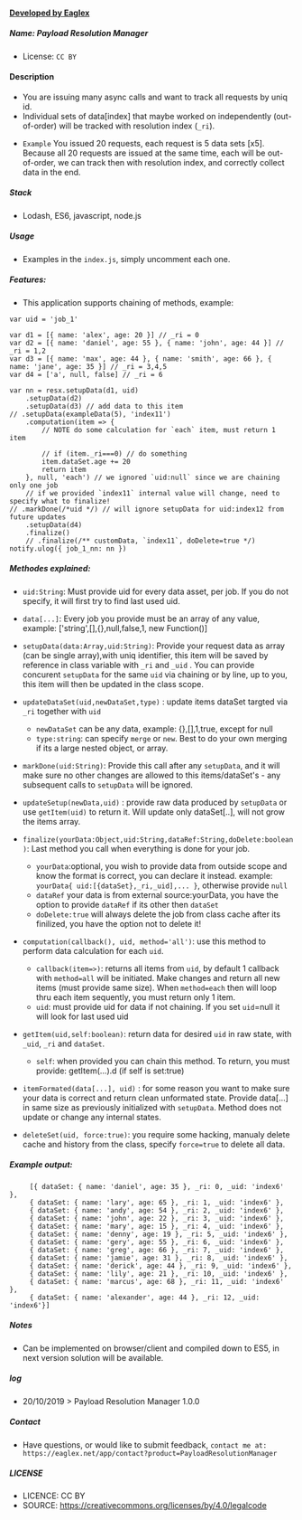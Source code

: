 #### [ Developed by Eaglex ](http://eaglex.net)
##### Name: Payload Resolution Manager
* License: `CC BY` 

#### Description
- You are issuing many async calls and want to track all requests by uniq id.
- Individual sets of data[index] that maybe worked on independently (out-of-order) will be tracked with resolution index (`_ri`).
 * `Example` You issued 20 requests, each request is 5 data sets [x5]. Because all 20 requests are issued at the same time, each will be out-of-order, we can track then with resolution index, and correctly collect data in the end.

##### Stack
 - Lodash, ES6, javascript, node.js

##### Usage
- Examples in the `index.js`, simply uncomment each one.


##### Features:
- This application supports chaining of methods, example:
```
var uid = 'job_1'

var d1 = [{ name: 'alex', age: 20 }] // _ri = 0
var d2 = [{ name: 'daniel', age: 55 }, { name: 'john', age: 44 }] // _ri = 1,2
var d3 = [{ name: 'max', age: 44 }, { name: 'smith', age: 66 }, { name: 'jane', age: 35 }] // _ri = 3,4,5
var d4 = ['a', null, false] // _ri = 6

var nn = resx.setupData(d1, uid)
    .setupData(d2)
    .setupData(d3) // add data to this item
// .setupData(exampleData(5), 'index11')
    .computation(item => {
        // NOTE do some calculation for `each` item, must return 1 item

        // if (item._ri===0) // do something
        item.dataSet.age += 20
        return item
    }, null, 'each') // we ignored `uid:null` since we are chaining only one job
    // if we provided `index11` internal value will change, need to specify what to finalize!
// .markDone(/*uid */) // will ignore setupData for uid:index12 from future updates
    .setupData(d4)
    .finalize()
    // .finalize(/** customData, `index11`, doDelete=true */)
notify.ulog({ job_1_nn: nn })

```


##### Methodes explained:
* `uid:String`: Must provide uid for every data asset, per job. If you do not specify, it will first try to find last used uid.

* `data[...]`: Every job you provide must be an array of any value, example: ['string',[],{},null,false,1, new Function()] 

* `setupData(data:Array,uid:String)`: Provide your request data as array (can be single array),with uniq identifier,
this item will be saved by reference in class variable with `_ri` and `_uid` . You can provide concurent `setupData` for the same `uid` via chaining or by line, up to you, this item will then be updated in the class scope.

* `updateDataSet(uid,newDataSet,type)` : update items dataSet targted via `_ri` together with `uid` 
     - `newDataSet` can be any data, example: {},[],1,true, except for null
     - `type:string`: can specify `merge` or `new`. Best to do your own merging if its a large nested object, or array.

* `markDone(uid:String)`: Provide this call after any `setupData`, and it will make sure no other changes are allowed to this items/dataSet's - any subsequent calls to `setupData` will be ignored.


* `updateSetup(newData,uid)` : provide raw data produced by `setupData` or use `getItem(uid)` to return it. Will update only dataSet[..], will not grow the items array.

* `finalize(yourData:Object,uid:String,dataRef:String,doDelete:boolean )`: Last method you call when everything is done for your job.
     - `yourData`:optional, you wish to provide data from outside scope and know the format is correct, you can declare it instead. example: `yourData{ uid:[{dataSet},_ri,_uid],... }`, otherwise provide `null`
     - `dataRef` your data is from external source:yourData, you have the option to provide `dataRef` if its other then `dataSet`
     - `doDelete:true` will always delete the job from class cache after its finilized, you have the option not to delete it! 

* `computation(callback(), uid, method='all')`: use this method to perform data calculation for each `uid`.
     - `callback(item=>)`: returns all items from `uid`, by default 1 callback with `method=all` will be initiated. Make changes and return all new items (must provide same size). When `method=each` then will loop thru each item sequently, you must return only 1 item. 
     - `uid`: must provide uid for data if not chaining. If you set `uid`=null it will look for last used uid

* `getItem(uid,self:boolean)`:  return data for desired `uid` in raw state, with `_uid`, `_ri` and `dataSet`.
     - `self`: when provided you can chain this method. To return, you must provide: getItem(...).d (if self is set:true)

* `itemFormated(data[...], uid)` : for some reason you want to make sure your data is correct and return clean unformated state. Provide data[...] in same size as previously initialized with `setupData`. Method does not update or change any internal states.

* `deleteSet(uid, force:true)`: you require some hacking, manualy delete cache and history from the class, specify `force=true` to delete all data.



##### Example output:
```
     [{ dataSet: { name: 'daniel', age: 35 }, _ri: 0, _uid: 'index6' },
     { dataSet: { name: 'lary', age: 65 }, _ri: 1, _uid: 'index6' },
     { dataSet: { name: 'andy', age: 54 }, _ri: 2, _uid: 'index6' },
     { dataSet: { name: 'john', age: 22 }, _ri: 3, _uid: 'index6' },
     { dataSet: { name: 'mary', age: 15 }, _ri: 4, _uid: 'index6' },
     { dataSet: { name: 'denny', age: 19 }, _ri: 5, _uid: 'index6' },
     { dataSet: { name: 'gery', age: 55 }, _ri: 6, _uid: 'index6' },
     { dataSet: { name: 'greg', age: 66 }, _ri: 7, _uid: 'index6' },
     { dataSet: { name: 'jamie', age: 31 }, _ri: 8, _uid: 'index6' },
     { dataSet: { name: 'derick', age: 44 }, _ri: 9, _uid: 'index6' },
     { dataSet: { name: 'lily', age: 21 }, _ri: 10, _uid: 'index6' },
     { dataSet: { name: 'marcus', age: 68 }, _ri: 11, _uid: 'index6' },
     { dataSet: { name: 'alexander', age: 44 }, _ri: 12, _uid: 'index6'}]
```




##### Notes
- Can be implemented on browser/client and compiled down to ES5, in next version solution will be available.

##### log
* 20/10/2019 > Payload Resolution Manager 1.0.0

##### Contact
 * Have questions, or would like to submit feedback, `contact me at: https://eaglex.net/app/contact?product=PayloadResolutionManager`

##### LICENSE
* LICENCE: CC BY
* SOURCE: https://creativecommons.org/licenses/by/4.0/legalcode
